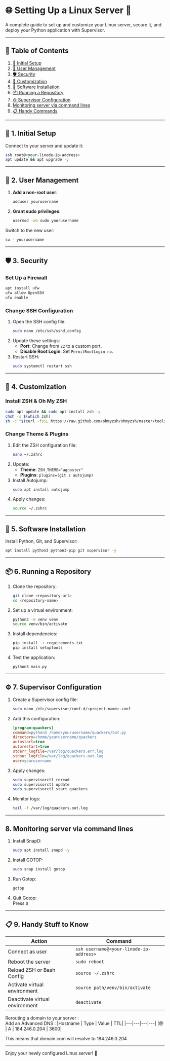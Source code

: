 # 🌐 Setting Up a Linux Server 🚀

A complete guide to set up and customize your Linux server, secure it, and deploy your Python application with Supervisor. 

---

## 📜 Table of Contents

1. [🔧 Initial Setup](#1-initial-setup)
2. [👤 User Management](#2-user-management)
3. [🛡️ Security](#3-security)
4. [🎨 Customization](#4-customization)
5. [🐍 Software Installation](#5-software-installation)
6. [📦 Running a Repository](#6-running-a-repository)
7. [⚙️ Supervisor Configuration](#7-supervisor-configuration)
8. [Monitoring server via command lines](#8-monitoring)
9. [📋 Handy Commands](#8-handy-commands)

---

## 🔧 1. Initial Setup

Connect to your server and update it:
```bash
ssh root@<your-linode-ip-address>
apt update && apt upgrade -y
```

---

## 👤 2. User Management

1. **Add a non-root user**:
   ```bash
   adduser yourusername
   ```
2. **Grant sudo privileges**:
   ```bash
   usermod -aG sudo yourusername
   ```

Switch to the new user:
```bash
su - yourusername
```

---

## 🛡️ 3. Security

### Set Up a Firewall
```bash
apt install ufw
ufw allow OpenSSH
ufw enable
```

### Change SSH Configuration
1. Open the SSH config file:
   ```bash
   sudo nano /etc/ssh/sshd_config
   ```
2. Update these settings:
   - **Port**: Change from `22` to a custom port.
   - **Disable Root Login**: Set `PermitRootLogin no`.
3. Restart SSH:
   ```bash
   sudo systemctl restart ssh
   ```

---

## 🎨 4. Customization

### Install ZSH & Oh My ZSH
```bash
sudo apt update && sudo apt install zsh -y
chsh -s $(which zsh)
sh -c "$(curl -fsSL https://raw.github.com/ohmyzsh/ohmyzsh/master/tools/install.sh)"
```

### Change Theme & Plugins
1. Edit the ZSH configuration file:
   ```bash
   nano ~/.zshrc
   ```
2. Update:
   - **Theme**: `ZSH_THEME="agnoster"`
   - **Plugins**: `plugins=(git z autojump)`
3. Install Autojump:
   ```bash
   sudo apt install autojump
   ```
4. Apply changes:
   ```bash
   source ~/.zshrc
   ```

---

## 🐍 5. Software Installation

Install Python, Git, and Supervisor:
```bash
apt install python3 python3-pip git supervisor -y
```

---

## 📦 6. Running a Repository

1. Clone the repository:
   ```bash
   git clone <repository-url>
   cd <repository-name>
   ```
2. Set up a virtual environment:
   ```bash
   python3 -m venv venv
   source venv/bin/activate
   ```
3. Install dependencies:
   ```bash
   pip install -r requirements.txt
   pip install setuptools
   ```
4. Test the application:
   ```bash
   python3 main.py
   ```

---

## ⚙️ 7. Supervisor Configuration

1. Create a Supervisor config file:
   ```bash
   sudo nano /etc/supervisor/conf.d/<project-name>.conf
   ```
2. Add this configuration:
   ```ini
   [program:quackers]
   command=python3 /home/yourusername/quackers/bot.py
   directory=/home/yourusername/quackers
   autostart=true
   autorestart=true
   stderr_logfile=/var/log/quackers.err.log
   stdout_logfile=/var/log/quackers.out.log
   user=yourusername
   ```
3. Apply changes:
   ```bash
   sudo supervisorctl reread
   sudo supervisorctl update
   sudo supervisorctl start quackers
   ```
4. Monitor logs:
   ```bash
   tail -f /var/log/quackers.out.log
   ```

---

## 8. Monitoring server via command lines

1. Install SnapD:
   ```bash
   sudo apt install snapd -y
   ```
2. Install GOTOP:
   ```bash
   sudo snap install gotop
   ```
3. Run Gotop:
   ```bash
   gotop
   ```
4. Quit Gotop:
   <br>Press ```Q```

---

## 📋 9. Handy Stuff to Know

| Action                     | Command                                         |
|----------------------------|-------------------------------------------------|
| Connect as user            | `ssh username@<your-linode-ip-address>`         |
| Reboot the server          | `sudo reboot`                                   |
| Reload ZSH or Bash Config  | `source ~/.zshrc`                               |
| Activate virtual environment | `source path/venv/bin/activate`               |
| Deactivate virtual environment | `deactivate`                                |


Rerouting a domain to your server :
<br>Add an Advanced DNS :
|Hostname | Type | Value | TTL|
|---|---|---|---|
|@ | A | 184.246.0.204 | 3600|

This means that domain.com will resolve to 184.246.0.204

---

Enjoy your newly configured Linux server! 🎉
